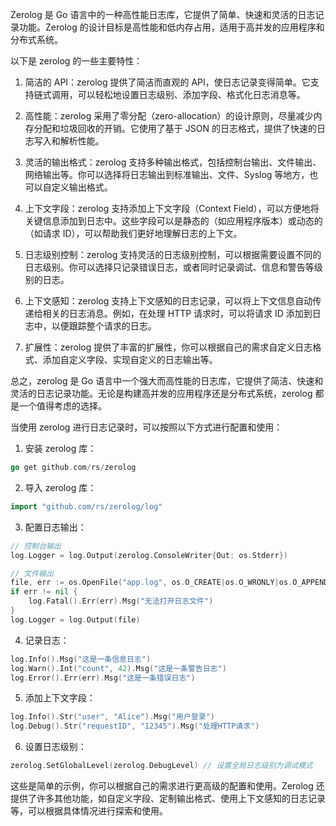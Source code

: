 Zerolog 是 Go 语言中的一种高性能日志库，它提供了简单、快速和灵活的日志记录功能。Zerolog 的设计目标是高性能和低内存占用，适用于高并发的应用程序和分布式系统。

以下是 zerolog 的一些主要特性：

1. 简洁的 API：zerolog 提供了简洁而直观的 API，使日志记录变得简单。它支持链式调用，可以轻松地设置日志级别、添加字段、格式化日志消息等。

2. 高性能：zerolog 采用了零分配（zero-allocation）的设计原则，尽量减少内存分配和垃圾回收的开销。它使用了基于 JSON 的日志格式，提供了快速的日志写入和解析性能。

3. 灵活的输出格式：zerolog 支持多种输出格式，包括控制台输出、文件输出、网络输出等。你可以选择将日志输出到标准输出、文件、Syslog 等地方，也可以自定义输出格式。

4. 上下文字段：zerolog 支持添加上下文字段（Context Field），可以方便地将关键信息添加到日志中。这些字段可以是静态的（如应用程序版本）或动态的（如请求 ID），可以帮助我们更好地理解日志的上下文。

5. 日志级别控制：zerolog 支持灵活的日志级别控制，可以根据需要设置不同的日志级别。你可以选择只记录错误日志，或者同时记录调试、信息和警告等级别的日志。

6. 上下文感知：zerolog 支持上下文感知的日志记录，可以将上下文信息自动传递给相关的日志消息。例如，在处理 HTTP 请求时，可以将请求 ID 添加到日志中，以便跟踪整个请求的日志。

7. 扩展性：zerolog 提供了丰富的扩展性，你可以根据自己的需求自定义日志格式、添加自定义字段、实现自定义的日志输出等。

总之，zerolog 是 Go 语言中一个强大而高性能的日志库，它提供了简洁、快速和灵活的日志记录功能。无论是构建高并发的应用程序还是分布式系统，zerolog 都是一个值得考虑的选择。


当使用 zerolog 进行日志记录时，可以按照以下方式进行配置和使用：

1. 安装 zerolog 库：
```go
go get github.com/rs/zerolog
```

2. 导入 zerolog 库：
```go
import "github.com/rs/zerolog/log"
```

3. 配置日志输出：
```go
// 控制台输出
log.Logger = log.Output(zerolog.ConsoleWriter{Out: os.Stderr})

// 文件输出
file, err := os.OpenFile("app.log", os.O_CREATE|os.O_WRONLY|os.O_APPEND, 0666)
if err != nil {
    log.Fatal().Err(err).Msg("无法打开日志文件")
}
log.Logger = log.Output(file)
```

4. 记录日志：
```go
log.Info().Msg("这是一条信息日志")
log.Warn().Int("count", 42).Msg("这是一条警告日志")
log.Error().Err(err).Msg("这是一条错误日志")
```

5. 添加上下文字段：
```go
log.Info().Str("user", "Alice").Msg("用户登录")
log.Debug().Str("requestID", "12345").Msg("处理HTTP请求")
```

6. 设置日志级别：
```go
zerolog.SetGlobalLevel(zerolog.DebugLevel) // 设置全局日志级别为调试模式
```

这些是简单的示例，你可以根据自己的需求进行更高级的配置和使用。Zerolog 还提供了许多其他功能，如自定义字段、定制输出格式、使用上下文感知的日志记录等，可以根据具体情况进行探索和使用。